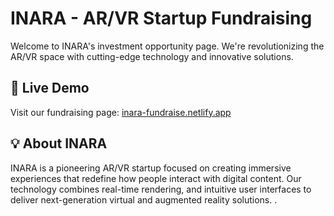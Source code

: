 # INARA - AR/VR Startup Fundraising

Welcome to INARA's investment opportunity page. We're revolutionizing the AR/VR space with cutting-edge technology and innovative solutions.

## 🚀 Live Demo

Visit our fundraising page: [inara-fundraise.netlify.app](https://inara-fundraise.netlify.app)

## 💡 About INARA

INARA is a pioneering AR/VR startup focused on creating immersive experiences that redefine how people interact with digital content. Our technology combines real-time rendering, and intuitive user interfaces to deliver next-generation virtual and augmented reality solutions.
.
